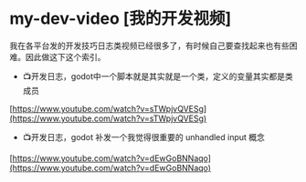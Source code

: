 # my-dev-video [我的开发视频]
我在各平台发的开发技巧日志类视频已经很多了，有时候自己要查找起来也有些困难。因此做这下这个索引。

- 📺开发日志，godot中一个脚本就是其实就是一个类，定义的变量其实都是类成员

[https://www.youtube.com/watch?v=sTWpjvQVESg](https://www.youtube.com/watch?v=sTWpjvQVESg)

- 📺开发日志，godot 补发一个我觉得很重要的 unhandled input 概念

[https://www.youtube.com/watch?v=dEwGoBNNaqo](https://www.youtube.com/watch?v=dEwGoBNNaqo)

